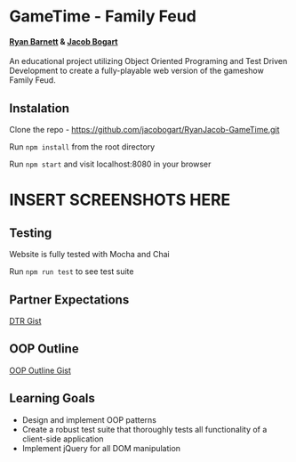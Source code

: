 # GameTime - Family Feud
#### [Ryan Barnett](https://github.com/RyanDBarnett) & [Jacob Bogart](https://github.com/jacobogart)
An educational project utilizing Object Oriented Programing and Test Driven Development to create a fully-playable web version of the gameshow Family Feud. 

## Instalation
Clone the repo - https://github.com/jacobogart/RyanJacob-GameTime.git

Run `npm install` from the root directory

Run `npm start` and visit localhost:8080 in your browser

# INSERT SCREENSHOTS HERE

## Testing
Website is fully tested with Mocha and Chai

Run `npm run test` to see test suite

## Partner Expectations
[DTR Gist](https://gist.github.com/jacobogart/82a4cfaf581a3311902adc584051d252)

## OOP Outline
[OOP Outline Gist](https://gist.github.com/jacobogart/fd44f4330dad810e67a745d8828f7102)

## Learning Goals
* Design and implement OOP patterns
* Create a robust test suite that thoroughly tests all functionality of a client-side application
* Implement jQuery for all DOM manipulation
